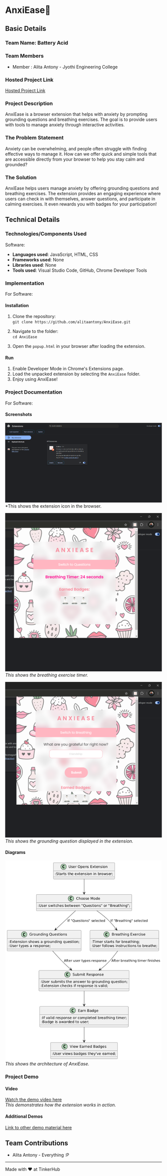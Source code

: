 # AnxiEase🎯

## Basic Details
### Team Name: Battery Acid

### Team Members
- Member : Alita Antony - Jyothi Engineering College

### Hosted Project Link
[Hosted Project Link](https://github.com/alitaantony/AnxiEase/archive/refs/heads/main.zip)

### Project Description
AnxiEase is a browser extension that helps with anxiety by prompting grounding questions and breathing exercises. The goal is to provide users with tools to manage anxiety through interactive activities.

### The Problem Statement
Anxiety can be overwhelming, and people often struggle with finding effective ways to manage it. How can we offer quick and simple tools that are accessible directly from your browser to help you stay calm and grounded?

### The Solution
AnxiEase helps users manage anxiety by offering grounding questions and breathing exercises. The extension provides an engaging experience where users can check in with themselves, answer questions, and participate in calming exercises. It even rewards you with badges for your participation!

## Technical Details
### Technologies/Components Used
Software:
- **Languages used**: JavaScript, HTML, CSS
- **Frameworks used**: None
- **Libraries used**: None
- **Tools used**: Visual Studio Code, GitHub, Chrome Developer Tools


### Implementation
For Software:

#### Installation
1. Clone the repository:  
   `git clone https://github.com/alitaantony/AnxiEase.git`
   
2. Navigate to the folder:  
   `cd AnxiEase`
   
3. Open the `popup.html` in your browser after loading the extension.

#### Run
1. Enable Developer Mode in Chrome's Extensions page.
2. Load the unpacked extension by selecting the `AnxiEase` folder.
3. Enjoy using AnxiEase!

### Project Documentation
For Software:

#### Screenshots

![Screenshot1](https://github.com/alitaantony/AnxiEase/raw/main/chromeexten.png)  
*This shows the extension icon in the browser.

![Screenshot2](https://github.com/alitaantony/AnxiEase/raw/main/breatheq.png)  
*This shows the breathing exercise timer.*

![Screenshot3](https://github.com/alitaantony/AnxiEase/raw/main/groundq.png)  
*This shows the grounding question displayed in the extension.*

#### Diagrams
![Workflow](https://github.com/alitaantony/AnxiEase/raw/main/workflow.png)  
*This shows the architecture of AnxiEase.*

### Project Demo
#### Video
[Watch the demo video here](https://example.com/demo-video)  
*This demonstrates how the extension works in action.*

#### Additional Demos
[Link to other demo material here](https://example.com/other-demos)

## Team Contributions
- Alita Antony - Everything :P

---
Made with ❤️ at TinkerHub
